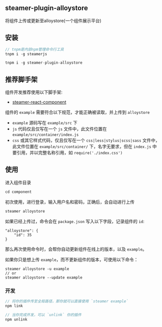 ## steamer-plugin-alloystore

将组件上传或更新至alloystore(一个组件展示平台)


## 安装

```javascript
// tnpm是内部npm管理命令行工具
tnpm i -g steamerjs

tnpm i -g steamer-plugin-alloystore
```


## 推荐脚手架

组件开发推荐使用以下脚手架:
* [steamer-react-component](https://github.com/SteamerTeam/steamer-react-component)

组件的 `example` 需要符合以下规范，才能正确被读取，并上传到 `alloystore`

* `example` 源码写在 `example/src` 下
* `js` 代码仅且仅写在一个 `js` 文件中，此文件位置在 `example/src/container/index.js`
* `css` 或其它样式代码，仅且仅写在一个 `css|less|stylus|scss|sass` 文件中，此文件位置在 `example/src/container/` 下，名字无要求，但在 `index.js` 中要引用，并以完整名称引用，如 `require('./index.css')`


## 使用

进入组件目录

```javascript
cd component
```

初次使用，进行登录，输入用户名和密码，正确后，会自动进行上传

```javascript
steamer alloystore
```

如果已经上传过，命令会在 `package.json` 写入以下字段，记录组件的 `id`:

```
"alloystore": {
	"id": 35
}
```

那么再次使用命令时，会帮你自动更新组件在线上的版本，以及 `example`。

如果你只是想上传 `example`，而不更新组件的版本，可使用以下命令：

```
steamer alloystore -u example
// or
steamer alloystore --update example
```


### 开发

```javascript
// 将你的插件传至全局路径，那你就可以直接使用 `steamer example`
npm link

// 当你完成开发，可以 `unlink` 你的插件
npm unlink

```